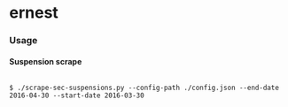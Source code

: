 # ernest

### Usage

#### Suspension scrape

```

$ ./scrape-sec-suspensions.py --config-path ./config.json --end-date 2016-04-30 --start-date 2016-03-30

```